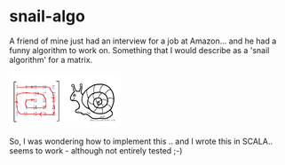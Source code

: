 # snail-algo

A friend of mine just had an interview for a job at Amazon... and he had a funny algorithm to work on. 
Something that I would describe as a 'snail algorithm' for a matrix.

![Alt text](/images/snail-algo.png?raw=true "Snail Algo")

So, I was wondering how to implement this .. and I wrote this in SCALA.. seems to work - although not entirely tested ;-)